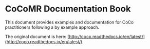 # CoCoMR Documentation Book

This document provides examples and documentation for CoCo practitioners following a by example approach.

The original document is here: [http://coco.readthedocs.io/en/latest/](http://coco.readthedocs.io/en/latest/)

